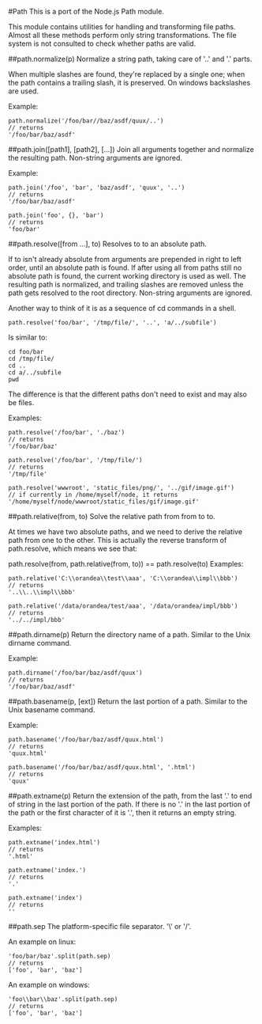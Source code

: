 #Path
This is a port of the Node.js Path module.

This module contains utilities for handling and transforming file paths. Almost all these methods perform only string transformations. The file system is not consulted to check whether paths are valid.

##path.normalize(p)
Normalize a string path, taking care of '..' and '.' parts.

When multiple slashes are found, they're replaced by a single one; when the path contains a trailing slash, it is preserved. On windows backslashes are used.

Example:
```
path.normalize('/foo/bar//baz/asdf/quux/..')
// returns
'/foo/bar/baz/asdf'
```

##path.join([path1], [path2], [...])
Join all arguments together and normalize the resulting path. Non-string arguments are ignored.

Example:
```
path.join('/foo', 'bar', 'baz/asdf', 'quux', '..')
// returns
'/foo/bar/baz/asdf'

path.join('foo', {}, 'bar')
// returns
'foo/bar'
```

##path.resolve([from ...], to)
Resolves to to an absolute path.

If to isn't already absolute from arguments are prepended in right to left order, until an absolute path is found. If after using all from paths still no absolute path is found, the current working directory is used as well. The resulting path is normalized, and trailing slashes are removed unless the path gets resolved to the root directory. Non-string arguments are ignored.

Another way to think of it is as a sequence of cd commands in a shell.
```
path.resolve('foo/bar', '/tmp/file/', '..', 'a/../subfile')
```

Is similar to:
```
cd foo/bar
cd /tmp/file/
cd ..
cd a/../subfile
pwd
```
The difference is that the different paths don't need to exist and may also be files.

Examples:
```
path.resolve('/foo/bar', './baz')
// returns
'/foo/bar/baz'

path.resolve('/foo/bar', '/tmp/file/')
// returns
'/tmp/file'

path.resolve('wwwroot', 'static_files/png/', '../gif/image.gif')
// if currently in /home/myself/node, it returns
'/home/myself/node/wwwroot/static_files/gif/image.gif'
```

##path.relative(from, to)
Solve the relative path from from to to.

At times we have two absolute paths, and we need to derive the relative path from one to the other. This is actually the reverse transform of path.resolve, which means we see that:

path.resolve(from, path.relative(from, to)) == path.resolve(to)
Examples:
```
path.relative('C:\\orandea\\test\\aaa', 'C:\\orandea\\impl\\bbb')
// returns
'..\\..\\impl\\bbb'

path.relative('/data/orandea/test/aaa', '/data/orandea/impl/bbb')
// returns
'../../impl/bbb'
```

##path.dirname(p)
Return the directory name of a path. Similar to the Unix dirname command.

Example:
```
path.dirname('/foo/bar/baz/asdf/quux')
// returns
'/foo/bar/baz/asdf'
```
##path.basename(p, [ext])
Return the last portion of a path. Similar to the Unix basename command.

Example:
```
path.basename('/foo/bar/baz/asdf/quux.html')
// returns
'quux.html'

path.basename('/foo/bar/baz/asdf/quux.html', '.html')
// returns
'quux'
```

##path.extname(p)
Return the extension of the path, from the last '.' to end of string in the last portion of the path. If there is no '.' in the last portion of the path or the first character of it is '.', then it returns an empty string. 

Examples:
```
path.extname('index.html')
// returns
'.html'

path.extname('index.')
// returns
'.'

path.extname('index')
// returns
''
```
##path.sep
The platform-specific file separator. '\\' or '/'.

An example on linux:
```
'foo/bar/baz'.split(path.sep)
// returns
['foo', 'bar', 'baz']
```

An example on windows:
```
'foo\\bar\\baz'.split(path.sep)
// returns
['foo', 'bar', 'baz']
```